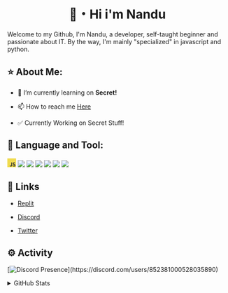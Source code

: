<h1 align="center">👋・Hi i'm Nandu</h1>

Welcome to my Github, I'm Nandu, a developer,
self-taught beginner and passionate about IT.
By the way, I'm mainly "specialized" in javascript and python.

## ⭐ About Me:

- 🔭 I’m currently learning on **Secret!**

- 📫 How to reach me [Here](https://tinyurl.com/NanduWasTaken)

- ✅ Currently Working on Secret Stuff!

## 📘 Language and Tool:

<code><img height="20" src="https://raw.githubusercontent.com/github/explore/80688e429a7d4ef2fca1e82350fe8e3517d3494d/topics/javascript/javascript.png"></code>  <code><img height="20" src="https://upload.wikimedia.org/wikipedia/commons/thumb/c/c3/Python-logo-notext.svg/935px-Python-logo-notext.svg.png"></code>  <code><img height="20" src="https://github.com/rahul-jha98/README_icons/blob/main/language_and_tools/square/node/node.png?raw=true"></code> <code><img height="20" src="https://raw.githubusercontent.com/rahul-jha98/README_icons/main/language_and_tools/square/html/html.png"></code> <code><img height="20" src="https://raw.githubusercontent.com/rahul-jha98/README_icons/main/language_and_tools/square/css/css.png"></code> <code><img height="20" src="https://encrypted-tbn0.gstatic.com/images?q=tbn:ANd9GcRb0Xmf5nxBsYTJJkwXKQo87k4dPgxsO7VmmUW4IhWfI0DgZhN2Ut71Vzv5&s=10"></code> <code><img height="20" src="https://encrypted-tbn0.gstatic.com/images?q=tbn:ANd9GcQzfmkllmO-FZm-v2ahC7Za1dCdmt9fjJSItGGZldJFzxm0nAuUS-Tj4zQM&s=10"></code>   
    
## 🔗 Links

- <a href="https://replit.com/@NanduWasTaken">Replit</a>

- <a href="https://discord.com/users/852381000528035890">Discord</a>

- <a href="https://twitter.com/@NanduWasTaken">Twitter</a>



## ⚙️ Activity


[![Discord Presence](https://lanyard-profile-readme.vercel.app/api/852381000528035890?borderRadius=10px&idleMessage=Probably%20Playing!)](https://discord.com/users/852381000528035890)

 



<details>
    
<summary>GitHub Stats</summary>

[![NanduWasTaken's Github Stats](https://github-readme-stats.vercel.app/api?username=NanduWasTaken&count_private=true&show_icons=true&theme=midnight-purple)](https://github.com/NanduWasTaken)

   

[![NanduWasTaken's Github Stats](https://github-readme-stats.vercel.app/api/top-langs/?username=NanduWasTaken&layout=compact&theme=midnight-purple)](https://github.com/NanduWasTaken)

</details>



